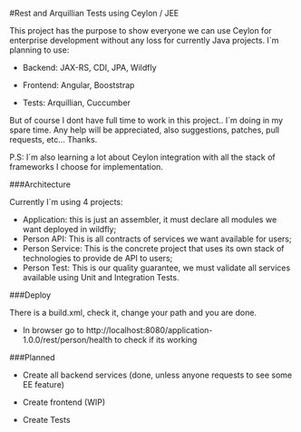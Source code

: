 #Rest and Arquillian Tests using Ceylon / JEE

This project has the purpose to show everyone we can use Ceylon for enterprise development
without any loss for currently Java projects.
I´m planning to use:

* Backend: JAX-RS, CDI, JPA, Wildfly
 
* Frontend: Angular, Booststrap

* Tests: Arquillian,  Cuccumber

But of course I dont have full time to work in this project.. I´m doing in my spare time.
Any help will be appreciated, also suggestions, patches, pull requests, etc...  Thanks.

P.S: I´m also learning a lot about Ceylon integration with all the stack of frameworks I choose for implementation.

###Architecture

Currently I´m using 4 projects:

- Application: this is just an assembler, it must declare all modules we want deployed in wildfly;
- Person API: This is all contracts of services we want available for users;
- Person Service: This is the concrete project that uses its own stack of technologies to provide de API to users;
- Person Test: This is our quality guarantee, we must validate all services available using Unit and Integration Tests.   

###Deploy

There is a build.xml, check it, change your path and you are done.  

* In browser go to http://localhost:8080/application-1.0.0/rest/person/health to check if its working

###Planned

* Create all backend services (done, unless anyone requests to see some EE feature)

* Create frontend (WIP)

* Create Tests
